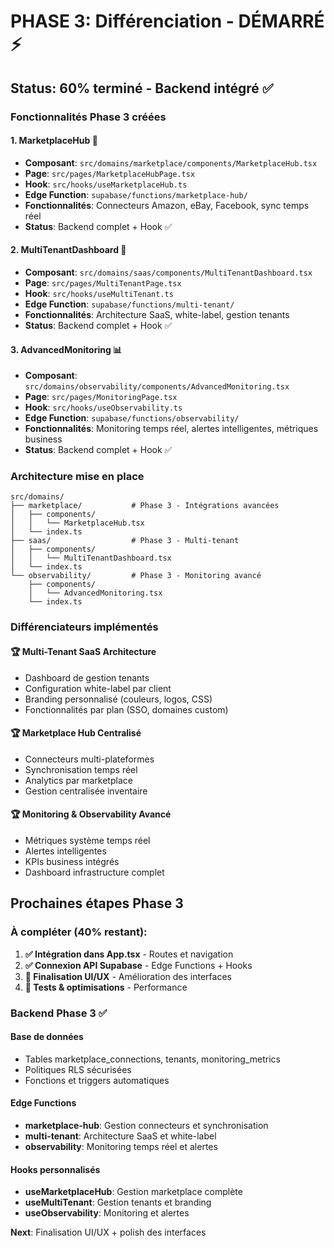 # PHASE 3: Différenciation - DÉMARRÉ ⚡

## Status: 60% terminé - Backend intégré ✅

### Fonctionnalités Phase 3 créées

#### 1. **MarketplaceHub** 🛒 
- **Composant**: `src/domains/marketplace/components/MarketplaceHub.tsx`
- **Page**: `src/pages/MarketplaceHubPage.tsx`
- **Hook**: `src/hooks/useMarketplaceHub.ts`
- **Edge Function**: `supabase/functions/marketplace-hub/`
- **Fonctionnalités**: Connecteurs Amazon, eBay, Facebook, sync temps réel
- **Status**: Backend complet + Hook ✅

#### 2. **MultiTenantDashboard** 🏢
- **Composant**: `src/domains/saas/components/MultiTenantDashboard.tsx`
- **Page**: `src/pages/MultiTenantPage.tsx`
- **Hook**: `src/hooks/useMultiTenant.ts`
- **Edge Function**: `supabase/functions/multi-tenant/`
- **Fonctionnalités**: Architecture SaaS, white-label, gestion tenants
- **Status**: Backend complet + Hook ✅

#### 3. **AdvancedMonitoring** 📊
- **Composant**: `src/domains/observability/components/AdvancedMonitoring.tsx`
- **Page**: `src/pages/MonitoringPage.tsx`
- **Hook**: `src/hooks/useObservability.ts`
- **Edge Function**: `supabase/functions/observability/`
- **Fonctionnalités**: Monitoring temps réel, alertes intelligentes, métriques business
- **Status**: Backend complet + Hook ✅

### Architecture mise en place

```
src/domains/
├── marketplace/           # Phase 3 - Intégrations avancées
│   ├── components/
│   │   └── MarketplaceHub.tsx
│   └── index.ts
├── saas/                  # Phase 3 - Multi-tenant
│   ├── components/
│   │   └── MultiTenantDashboard.tsx
│   └── index.ts
└── observability/         # Phase 3 - Monitoring avancé
    ├── components/
    │   └── AdvancedMonitoring.tsx
    └── index.ts
```

### Différenciateurs implémentés

#### 🏆 Multi-Tenant SaaS Architecture
- Dashboard de gestion tenants
- Configuration white-label par client
- Branding personnalisé (couleurs, logos, CSS)
- Fonctionnalités par plan (SSO, domaines custom)

#### 🏆 Marketplace Hub Centralisé  
- Connecteurs multi-plateformes
- Synchronisation temps réel
- Analytics par marketplace
- Gestion centralisée inventaire

#### 🏆 Monitoring & Observability Avancé
- Métriques système temps réel
- Alertes intelligentes
- KPIs business intégrés
- Dashboard infrastructure complet

## Prochaines étapes Phase 3

### À compléter (40% restant):

1. **✅ Intégration dans App.tsx** - Routes et navigation
2. **✅ Connexion API Supabase** - Edge Functions + Hooks
3. **🚧 Finalisation UI/UX** - Amélioration des interfaces
4. **🚧 Tests & optimisations** - Performance

### Backend Phase 3 ✅

#### Base de données
- Tables marketplace_connections, tenants, monitoring_metrics
- Politiques RLS sécurisées
- Fonctions et triggers automatiques

#### Edge Functions
- **marketplace-hub**: Gestion connecteurs et synchronisation
- **multi-tenant**: Architecture SaaS et white-label
- **observability**: Monitoring temps réel et alertes

#### Hooks personnalisés
- **useMarketplaceHub**: Gestion marketplace complète
- **useMultiTenant**: Gestion tenants et branding  
- **useObservability**: Monitoring et alertes

**Next**: Finalisation UI/UX + polish des interfaces